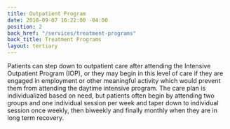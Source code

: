 ```yaml
---
title: Outpatient Program
date: 2018-09-07 16:22:00 -04:00
position: 2
back_href: "/services/treatment-programs"
back_title: Treatment Programs
layout: tertiary
---
```


Patients can step down to outpatient care after attending the Intensive Outpatient Program (IOP), or they may begin in this level of care if they are engaged in employment or other meaningful activity which would prevent them from attending the daytime intensive program.  The care plan is individualized based on need, but patients often begin by attending two groups and one individual session per week and taper down to individual session once weekly, then biweekly and finally monthly when they are in long term recovery.
